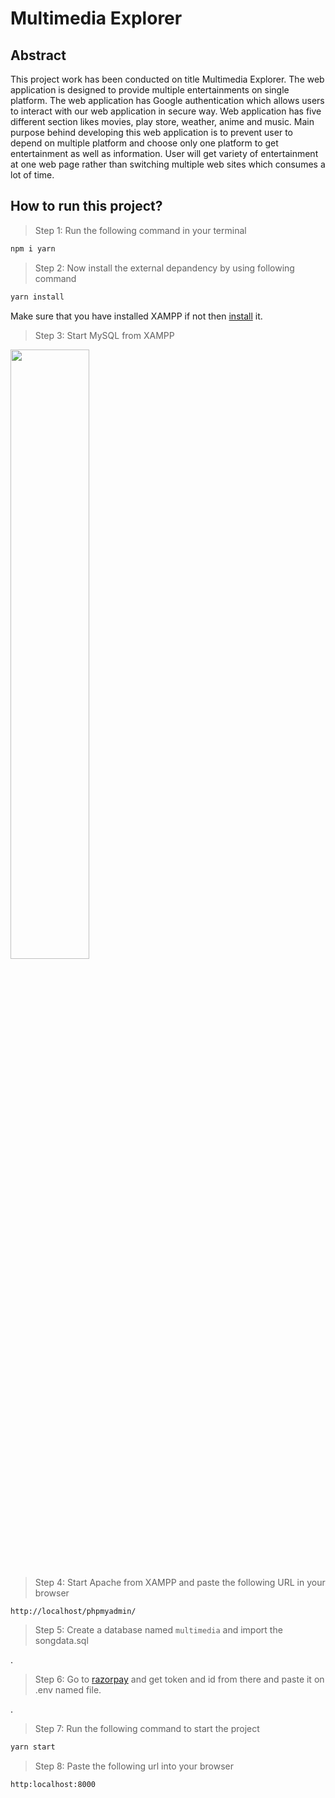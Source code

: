 # Multimedia Explorer

## Abstract

This project work has been conducted on title Multimedia Explorer. The web application is designed to provide multiple entertainments on single platform. The web application has Google authentication which allows users to interact with our web application in secure way. Web application has five different section likes movies, play store, weather, anime and music. Main purpose behind developing this web application is to prevent user to depend on multiple platform and choose only one platform to get entertainment as well as information. User will get variety of entertainment at one web page rather than switching multiple web sites which consumes a lot of time.

## How to run this project?

> Step 1: Run the following command in your terminal

```bash
npm i yarn
```

> Step 2: Now install the external depandency by using following command

```bash
yarn install
```

Make sure that you have installed XAMPP if not then [install](https://www.apachefriends.org/download.html) it.

> Step 3: Start MySQL from XAMPP

<img src="https://cdn.discordapp.com/attachments/960919309075509278/974629456201265202/Screenshot_2022-05-13_162758.png" align="center" width="50%">


> Step 4: Start Apache from XAMPP and paste the following URL in your browser

```bash
http://localhost/phpmyadmin/
```

> Step 5: Create a database named `multimedia` and import the songdata.sql

.
> Step 6: Go to [razorpay](https://dashboard.razorpay.com/app/keys) and get token and id from there and paste it on .env named file.

.
> Step 7: Run the following command to start the project

```bash
yarn start
```

> Step 8: Paste the following url into your browser

```text
http:localhost:8000
```
